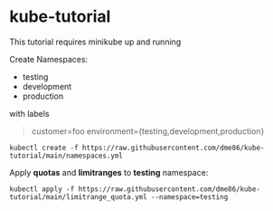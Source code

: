 # kube-tutorial

This tutorial requires minikube up and running

Create Namespaces:

 - testing
 - development
 - production

with labels 

> customer=foo
> environment={testing,development,production}

    kubectl create -f https://raw.githubusercontent.com/dme86/kube-tutorial/main/namespaces.yml

Apply **quotas** and **limitranges** to **testing** namespace:

    kubectl apply -f https://raw.githubusercontent.com/dme86/kube-tutorial/main/limitrange_quota.yml --namespace=testing

